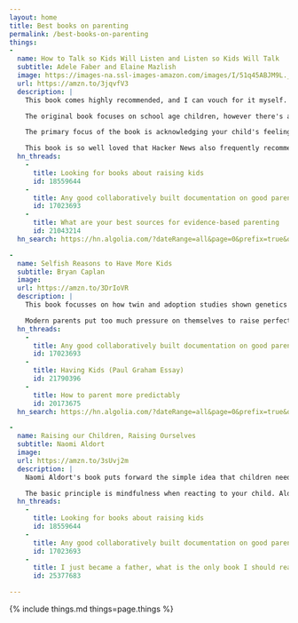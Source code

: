 ```yaml
---
layout: home
title: Best books on parenting
permalink: /best-books-on-parenting
things:
-
  name: How to Talk so Kids Will Listen and Listen so Kids Will Talk
  subtitle: Adele Faber and Elaine Mazlish
  image: https://images-na.ssl-images-amazon.com/images/I/51q45ABJM9L._SX324_BO1,204,203,200_.jpg
  url: https://amzn.to/3jqvfV3
  description: |
    This book comes highly recommended, and I can vouch for it myself. I purchased the whole ["How to talk" collection](https://amzn.to/3kvqSXR) on the strength of a Hacker News recommendation, and it's already helped me with my three year old.

    The original book focuses on school age children, however there's also "How to talk" books for younger kids, teens, sibling rivalry and schooling. I'm looking forward to being able to apply the lessons from the entire series as my kids grow up.

    The primary focus of the book is acknowledging your child's feelings, and working with them to find solutions to problems. The book presents many different example scenarios and stories, as well as exercises for the reader. There's often a summary at the end of each chapter containing all the vital information, which is great when you're coming back to the book having previously read it through.

    This book is so well loved that Hacker News also frequently recommends it for effecting communication [between adults](https://news.ycombinator.com/item?id=27408120), and [at the office](https://news.ycombinator.com/item?id=18019703)
  hn_threads:
    -
      title: Looking for books about raising kids
      id: 18559644
    -
      title: Any good collaboratively built documentation on good parenting?
      id: 17023693
    -
      title: What are your best sources for evidence-based parenting
      id: 21043214
  hn_search: https://hn.algolia.com/?dateRange=all&page=0&prefix=true&query=%22How%20to%20Talk%20so%20Kids%20Will%20Listen%22&sort=byPopularity&type=comment

-
  name: Selfish Reasons to Have More Kids
  subtitle: Bryan Caplan
  image:
  url: https://amzn.to/3DrIoVR
  description: |
    This book focusses on how twin and adoption studies shown genetics matter much more than nurture, so parents spend too much time worrying about things they can’t control. This doesn't mean don't bother trying to be a good parent, and of course objectively bad parenting _will_ have a negative impact on your child. It's more that being overly pushy or "tiger" parenting will not make your kid smarter or more successful.

    Modern parents put too much pressure on themselves to raise perfect children, especially when evidence shows it won't help their kids, and will just lead to stressed parents. Instead Caplan argues for what we all probably already know inside - children need a relaxed environment with parents who love them.
  hn_threads:
    -
      title: Any good collaboratively built documentation on good parenting?
      id: 17023693
    -
      title: Having Kids (Paul Graham Essay)
      id: 21790396
    -
      title: How to parent more predictably
      id: 20173675
  hn_search: https://hn.algolia.com/?dateRange=all&page=0&prefix=true&query=%22Selfish%20Reasons%20to%20Have%20More%20Kids%22&sort=byPopularity&type=comment

-
  name: Raising our Children, Raising Ourselves
  subtitle: Naomi Aldort
  image:
  url: https://amzn.to/3sUvj2m
  description: |
    Naomi Aldort's book puts forward the simple idea that children need love and validation, rather than control and behavior modification. The result is the disappearance of power struggles and the emergence of closeness and cooperation. Aldort teaches parents how to listen effectively when children express strong feelings, and how to recover their ability to love, validate and offer comfort to their children when they, themselves, are upset.

    The basic principle is mindfulness when reacting to your child. Aldort provides tools to recognize the automatic response which is created through your generational conditioning. Once you let that thought/reaction pass, you can respond from a peaceful and present place.
  hn_threads:
    -
      title: Looking for books about raising kids
      id: 18559644
    -
      title: Any good collaboratively built documentation on good parenting?
      id: 17023693
    -
      title: I just became a father, what is the only book I should read?
      id: 25377683

---
```


{% include things.md things=page.things %}